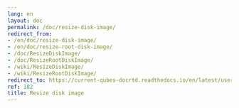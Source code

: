 ```yaml
---
lang: en
layout: doc
permalink: /doc/resize-disk-image/
redirect_from:
- /en/doc/resize-disk-image/
- /en/doc/resize-root-disk-image/
- /doc/ResizeDiskImage/
- /doc/ResizeRootDiskImage/
- /wiki/ResizeDiskImage/
- /wiki/ResizeRootDiskImage/
redirect_to: https://current-qubes-docrtd.readthedocs.io/en/latest/user/advanced-topics/resize-disk-image.html
ref: 182
title: Resize disk image
---
```

